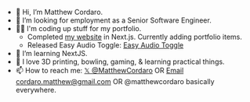 - 👋 Hi, I’m Matthew Cordaro.
- 👀 I’m looking for employment as a Senior Software Engineer.
- 👨‍🏫 I'm coding up stuff for my portfolio.
  - Completed [my website](https://www.matthewcordaro.com) in Next.js. Currently adding portfolio items.
  - Released Easy Audio Toggle: [Easy Audio Toggle](https://www.matthewcordaro.com/projects#easy-audio-toggle)
- 🌱 I’m learning NextJS.
- 💞️ I love 3D printing, bowling, gaming, & learning practical things.
- 📫 How to reach me:  [𝕏 @MatthewCordaro](https://x.com/MatthewCordaro/) OR [Email cordaro.matthew@gmail.com](mailto://cordaro.matthew@gmail.com) OR @matthewcordaro basically everywhere.

<!---
matthewcordaro/matthewcordaro is a ✨ special ✨ repository because its `README.md` (this file) appears on your GitHub profile.
You can click the Preview link to take a look at your changes.
--->
